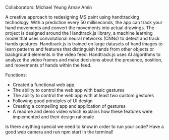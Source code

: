 Collaborators:
Michael Yeung
Arnav Amin

A creative approach to redesigning MS paint using handtracking technology. With a prediction every 50 milliseconds, the app can track your hand movements and convert the movements into actual drawings. The project is designed around the Handtrack.js library, a machine learning model that uses convolutional neural networks (CNNs) to detect and track hands gestures. Handtrack.js is trained on large datasets of hand images to learn patterns and features that distinguish hands from other objects or background elements in the video feed. Handtrack.js uses AI algorithms to analyze the video frames and make decisions about the presence, position, and movements of hands within the feed.

Functions:
- Created a functional web app
- The ability to control the web app with basic gestures
- The ability to control the web app with at least two custom gestures
- Following good principles of UI design
- Creating a compelling app and application of gestures
- A readme and demo video which explains how these features were implemented and their design rationale

Is there anything special we need to know in order to run your code?
Have a good web camera and run npm start in the terminal!


